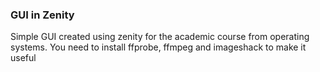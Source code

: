### GUI in Zenity
Simple GUI created using zenity for the academic course from operating systems.
You need to install ffprobe, ffmpeg and imageshack to make it useful
